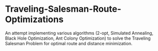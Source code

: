 # Traveling-Salesman-Route-Optimizations
An attempt implementing various algorithms (2-opt, Simulated Annealing, Black Hole Optimization, Ant Colony Optimization) to solve the Traveling Salesman Problem for optimal route and distance minimization.
